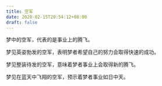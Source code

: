 ```yaml
---
title: 空军
date: 2020-02-15T20:54:12+08:00
draft: false
---
```


梦中的空军，代表的是事业上的腾飞。

梦见英姿勃发的空军，表明梦者希望自己的努力会取得快速的成功。

梦见整装待发的空军，意味着梦者事业上会取得新的腾飞。

梦见在蓝天中飞翔的空军，预示着梦者事业如日中天。